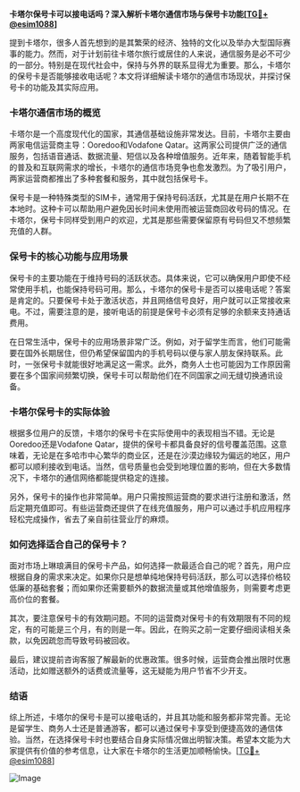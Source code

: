 **卡塔尔保号卡可以接电话吗？深入解析卡塔尔通信市场与保号卡功能[[TG💪+ @esim1088](https://t.me/s/esim1088)]**

提到卡塔尔，很多人首先想到的是其繁荣的经济、独特的文化以及举办大型国际赛事的能力。然而，对于计划前往卡塔尔旅行或居住的人来说，通信服务是必不可少的一部分。特别是在现代社会中，保持与外界的联系显得尤为重要。那么，卡塔尔的保号卡是否能够接收电话呢？本文将详细解读卡塔尔的通信市场现状，并探讨保号卡的功能及其实际应用。

### 卡塔尔通信市场的概览

卡塔尔是一个高度现代化的国家，其通信基础设施非常发达。目前，卡塔尔主要由两家电信运营商主导：Ooredoo和Vodafone Qatar。这两家公司提供广泛的通信服务，包括语音通话、数据流量、短信以及各种增值服务。近年来，随着智能手机的普及和互联网需求的增长，卡塔尔的通信市场竞争也愈发激烈。为了吸引用户，两家运营商都推出了多种套餐和服务，其中就包括保号卡。

保号卡是一种特殊类型的SIM卡，通常用于保持号码活跃，尤其是在用户长期不在本地时。这种卡可以帮助用户避免因长时间未使用而被运营商回收号码的情况。在卡塔尔，保号卡同样受到用户的欢迎，尤其是那些需要保留原有号码但又不想频繁充值的人群。

### 保号卡的核心功能与应用场景

保号卡的主要功能在于维持号码的活跃状态。具体来说，它可以确保用户即使不经常使用手机，也能保持号码可用。那么，卡塔尔的保号卡是否可以接电话呢？答案是肯定的。只要保号卡处于激活状态，并且网络信号良好，用户就可以正常接收来电。不过，需要注意的是，接听电话的前提是保号卡必须有足够的余额来支持通话费用。

在日常生活中，保号卡的应用场景非常广泛。例如，对于留学生而言，他们可能需要在国外长期居住，但仍希望保留国内的手机号码以便与家人朋友保持联系。此时，一张保号卡就能很好地满足这一需求。此外，商务人士也可能因为工作原因需要在多个国家间频繁切换，保号卡可以帮助他们在不同国家之间无缝切换通讯设备。

### 卡塔尔保号卡的实际体验

根据多位用户的反馈，卡塔尔的保号卡在实际使用中的表现相当不错。无论是Ooredoo还是Vodafone Qatar，提供的保号卡都具备良好的信号覆盖范围。这意味着，无论是在多哈市中心繁华的商业区，还是在沙漠边缘较为偏远的地区，用户都可以顺利接收到电话。当然，信号质量也会受到地理位置的影响，但在大多数情况下，卡塔尔的通信网络都能提供稳定的连接。

另外，保号卡的操作也非常简单。用户只需按照运营商的要求进行注册和激活，然后定期充值即可。有些运营商还提供了在线充值服务，用户可以通过手机应用程序轻松完成操作，省去了亲自前往营业厅的麻烦。

### 如何选择适合自己的保号卡？

面对市场上琳琅满目的保号卡产品，如何选择一款最适合自己的呢？首先，用户应根据自身的需求来决定。如果你只是想单纯地保持号码活跃，那么可以选择价格较低廉的基础套餐；而如果你还需要额外的数据流量或其他增值服务，则需要考虑更高价位的套餐。

其次，要注意保号卡的有效期问题。不同的运营商对保号卡的有效期限有不同的规定，有的可能是三个月，有的则是一年。因此，在购买之前一定要仔细阅读相关条款，以免因疏忽而导致号码被回收。

最后，建议提前咨询客服了解最新的优惠政策。很多时候，运营商会推出限时优惠活动，比如赠送额外的话费或流量等，这无疑能为用户节省不少开支。

### 结语

综上所述，卡塔尔的保号卡是可以接电话的，并且其功能和服务都非常完善。无论是留学生、商务人士还是普通游客，都可以通过保号卡享受到便捷高效的通信体验。当然，在选择保号卡时也要结合自身实际情况做出明智决策。希望本文能为大家提供有价值的参考信息，让大家在卡塔尔的生活更加顺畅愉快。[[TG💪+ @esim1088](https://t.me/s/esim1088)] 

![Image](https://i.postimg.cc/4NQfJmqS/Snipaste-2025-05-13-00-14-12.png)